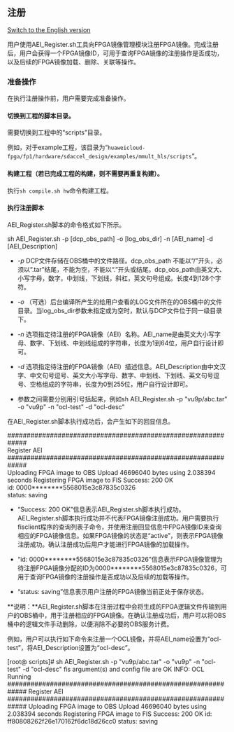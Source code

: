 注册
----

[Switch to the English version](./Register_an_FPGA_image_for_an_OpenCL_project.md)

用户使用AEI_Register.sh工具向FPGA镜像管理模块注册FPGA镜像。完成注册后，用户会获得一个FPGA镜像ID，可用于查询FPGA镜像的注册操作是否成功，以及后续的FPGA镜像加载、删除、关联等操作。

### 准备操作

在执行注册操作前，用户需要完成准备操作。

#### 切换到工程的脚本目录。

需要切换到工程中的“scripts”目录。

例如，对于example工程，该目录为“`huaweicloud-fpga/fp1/hardware/sdaccel_design/examples/mmult_hls/scripts`”。

#### 构建工程（若已完成工程的构建，则不需要再重复构建）。

执行`sh compile.sh hw`命令构建工程。

#### 执行注册脚本

AEI_Register.sh脚本的命令格式如下所示。

sh AEI_Register.sh -p [dcp_obs_path] -o [log_obs_dir] -n [AEI_name] -d [AEI_Description]

-   *-p* DCP文件存储在OBS桶中的文件路径。dcp_obs_path 不能以“/”开头，必须以“.tar”结尾，不能为空，不能以“.”开头或结尾。dcp_obs_path由英文大、小写字母，数字，中划线，下划线，斜杠，英文句号组成。长度4到128个字符。

-   *-o* （可选）后台编译所产生的给用户查看的LOG文件所在的OBS桶中的文件目录。当log_obs_dir参数未指定或为空时，默认与DCP文件位于同一级目录下。

-   *-n* 选项指定待注册的FPGA镜像（AEI）名称。AEI_name是由英文大小写字母、数字、下划线、中划线组成的字符串，长度为1到64位，用户自行设计即可。

-   *-d* 选项指定待注册的FPGA镜像（AEI）描述信息。AEI_Description由中文汉字、中文句号逗号、英文大小写字母、数字、中划线、下划线、英文句号逗号、空格组成的字符串，长度为0到255位，用户自行设计即可。

-   参数之间需要分别用引号括起来，例如sh AEI_Register.sh -p "vu9p/abc.tar" -o "vu9p" -n "ocl-test" -d "ocl-desc"

在AEI_Register.sh脚本执行成功后，会产生如下的回显信息。

\#\#\#\#\#\#\#\#\#\#\#\#\#\#\#\#\#\#\#\#\#\#\#\#\#\#\#\#\#\#\#\#\#\#\#\#\#\#\#\#\#\#\#\#\#\#\#\#\#\#\#\#\#\#\#\#\#\#\#\#\#  
Register AEI  
\#\#\#\#\#\#\#\#\#\#\#\#\#\#\#\#\#\#\#\#\#\#\#\#\#\#\#\#\#\#\#\#\#\#\#\#\#\#\#\#\#\#\#\#\#\#\#\#\#\#\#\#\#\#\#\#\#\#\#\#\#  
Uploading FPGA image to OBS
Upload 46696040 bytes using 2.038394 seconds
Registering FPGA image to FIS
Success: 200 OK  
id: 0000\*\*\*\*\*\*\*\*5568015e3c87835c0326  
status: saving

-   “Success: 200
    OK”信息表示AEI_Register.sh脚本执行成功。AEI_Register.sh脚本执行成功并不代表FPGA镜像注册成功。用户需要执行fisclient程序的查询列表子命令，并使用注册回显信息中FPGA镜像ID来查询相应的FPGA镜像信息。如果FPGA镜像的状态是“active”，则表示FPGA镜像注册成功。确认注册成功后用户才能进行FPGA镜像的加载操作。

-   “id:
    0000\*\*\*\*\*\*\*\*5568015e3c87835c0326”信息表示FPGA镜像管理为待注册FPGA镜像分配的ID为0000\*\*\*\*\*\*\*\*5568015e3c87835c0326，可用于查询FPGA镜像的注册操作是否成功以及后续的加载等操作。

-   “status: saving”信息表示用户注册的FPGA镜像当前正处于保存状态。


**说明：**AEI_Register.sh脚本在注册过程中会将生成的FPGA逻辑文件传输到用户的OBS桶中，用于注册相应的FPGA镜像。在确认注册成功后，用户可以将OBS桶中的逻辑文件手动删除，以便消除不必要的OBS服务计费。

例如，用户可以执行如下命令来注册一个OCL镜像，并将AEI_name设置为“ocl-test”，将AEI_Description设置为“ocl-desc”。

[root\@ scripts]\# sh AEI_Register.sh -p "vu9p/abc.tar" -o "vu9p" -n "ocl-test" -d "ocl-desc"
fis argument(s) and config file are OK
INFO: OCL Running
#############################################################
Register AEI
#############################################################
Uploading FPGA image to OBS
Upload 46696040 bytes using 2.038394 seconds
Registering FPGA image to FIS
Success: 200 OK
id: ff80808262f26e170162f6dc18d26cc0
status: saving
